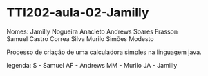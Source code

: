 # TTI202-aula-02-Jamilly

Nomes: Jamilly Nogueira Anacleto 
Andrews Soares Frasson     
Samuel Castro Correa Silva 
Murilo Simões Modesto    

Processo de criação de uma calculadora simples na linguagem java. 

legenda:
S - Samuel
AF - Andrews
MM - Murilo
JA - Jamilly

